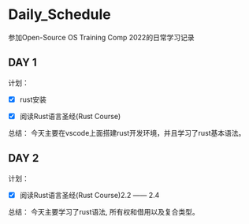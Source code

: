# Daily_Schedule
参加Open-Source OS Training Comp 2022的日常学习记录
## DAY 1
计划：
- [x] rust安装
- [x] 阅读Rust语言圣经(Rust Course)


总结：
今天主要在vscode上面搭建rust开发环境，并且学习了rust基本语法。

## DAY 2
计划：
- [x] 阅读Rust语言圣经(Rust Course)2.2 —— 2.4


总结：
今天主要学习了rust语法, 所有权和借用以及复合类型。
